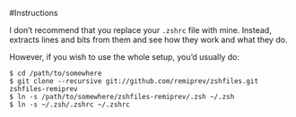 #Instructions

I don’t recommend that you replace your `.zshrc` file with mine. Instead, extracts lines and bits from them and see how they work and what they do.

However, if you wish to use the whole setup, you’d usually do:

```shell
$ cd /path/to/somewhere
$ git clone --recursive git://github.com/remiprev/zshfiles.git zshfiles-remiprev
$ ln -s /path/to/somewhere/zshfiles-remiprev/.zsh ~/.zsh
$ ln -s ~/.zsh/.zshrc ~/.zshrc
```
